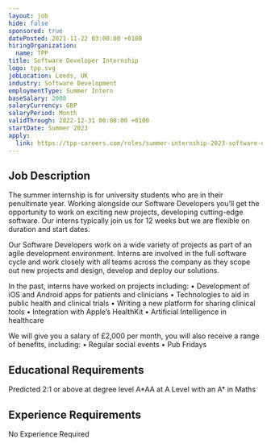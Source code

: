 ```yaml
---
layout: job
hide: false
sponsored: true
datePosted: 2021-11-22 03:00:00 +0100
hiringOrganization:
  name: TPP
title: Software Developer Internship
logo: tpp.svg
jobLocation: Leeds, UK
industry: Software Development
employmentType: Summer Intern
baseSalary: 2000
salaryCurrency: GBP
salaryPeriod: Month
validThrough: 2022-12-31 00:00:00 +0100
startDate: Summer 2023
apply:
  link: https://tpp-careers.com/roles/summer-internship-2023-software-developer/
---
```


## Job Description
The summer internship is for university students who are in their penultimate year. Working alongside our Software Developers you’ll get the opportunity to work on exciting new projects, developing cutting-edge software. Our interns typically join us for 12 weeks but we are flexible on duration and start dates.

Our Software Developers work on a wide variety of projects as part of an agile development environment. Interns are involved in the full software cycle and work closely with all teams across the company as they scope out new projects and design, develop and deploy our solutions.

In the past, interns have worked on projects including:
• Development of iOS and Android apps for patients and clinicians
• Technologies to aid in public health and clinical trials
• Writing a new platform for sharing clinical tools
• Integration with Apple’s HealthKit
• Artificial Intelligence in healthcare

We will give you a salary of £2,000 per month, you will also receive a range of benefits, including:
• Regular social events
• Pub Fridays

## Educational Requirements
Predicted 2:1 or above at degree level
A\*AA at A Level with an A\* in Maths

## Experience Requirements
No Experience Required
